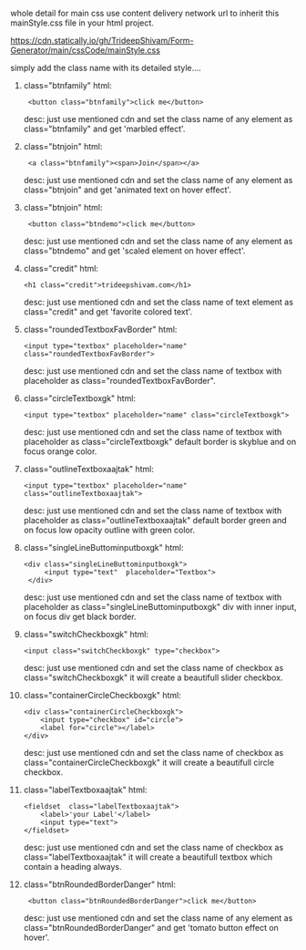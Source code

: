whole detail for main css
use content delivery network url to inherit this mainStyle.css file in your html project.

https://cdn.statically.io/gh/TrideepShivam/Form-Generator/main/cssCode/mainStyle.css

simply add the class name with its detailed style....
1. class="btnfamily"
    html:

        <button class="btnfamily">click me</button>
    
    desc:
      just use mentioned cdn and set the class name of any element as class="btnfamily" and get 'marbled effect'.
2. class="btnjoin"
    html:

        <a class="btnfamily"><span>Join</span></a>
    
    desc:
      just use mentioned cdn and set the class name of any element as class="btnjoin" and get 'animated text on hover effect'.
3. class="btnjoin"
    html:

        <button class="btndemo">click me</button>
    
    desc:
      just use mentioned cdn and set the class name of any element as class="btndemo" and get 'scaled element on hover effect'.
4. class="credit"
    html:

       <h1 class="credit">trideepshivam.com</h1>
    
    desc:
      just use mentioned cdn and set the class name of text element as class="credit" and get 'favorite colored text'.
5. class="roundedTextboxFavBorder"
    html:

       <input type="textbox" placeholder="name" class="roundedTextboxFavBorder">
    
    desc:
      just use mentioned cdn and set the class name of textbox with placeholder as class="roundedTextboxFavBorder".
6. class="circleTextboxgk"
    html:

       <input type="textbox" placeholder="name" class="circleTextboxgk">
    
    desc:
      just use mentioned cdn and set the class name of textbox with placeholder as class="circleTextboxgk" default border is skyblue and on focus orange color.
7. class="outlineTextboxaajtak"
    html:

       <input type="textbox" placeholder="name" class="outlineTextboxaajtak">
    
    desc:
      just use mentioned cdn and set the class name of textbox with placeholder as class="outlineTextboxaajtak" default border green and on focus low opacity outline with green color.
8. class="singleLineButtominputboxgk"
    html:

       <div class="singleLineButtominputboxgk"> 
			<input type="text"  placeholder="Textbox">
	    </div>
    
    desc:
      just use mentioned cdn and set the class name of textbox with placeholder as class="singleLineButtominputboxgk" div with inner input, on focus div get black border.
9. class="switchCheckboxgk"
    html:

       <input class="switchCheckboxgk" type="checkbox">
    
    desc:
      just use mentioned cdn and set the class name of checkbox as class="switchCheckboxgk" it will create a beautifull slider checkbox.
10. class="containerCircleCheckboxgk"
    html:

        <div class="containerCircleCheckboxgk">
            <input type="checkbox" id="circle">
            <label for="circle"></label>
        </div>
    
    desc:
      just use mentioned cdn and set the class name of checkbox as class="containerCircleCheckboxgk" it will create a beautifull circle checkbox.

11. class="labelTextboxaajtak"
    html:

 		<fieldset  class="labelTextboxaajtak">
			<label>'your Label'</label>
			<input type="text">
 		</fieldset>
    
    desc:
      just use mentioned cdn and set the class name of checkbox as class="labelTextboxaajtak" it will create a beautifull textbox which contain a heading always.

1. class="btnRoundedBorderDanger"
    html:

        <button class="btnRoundedBorderDanger">click me</button>
    
    desc:
      just use mentioned cdn and set the class name of any element as class="btnRoundedBorderDanger" and get 'tomato button effect on hover'.




